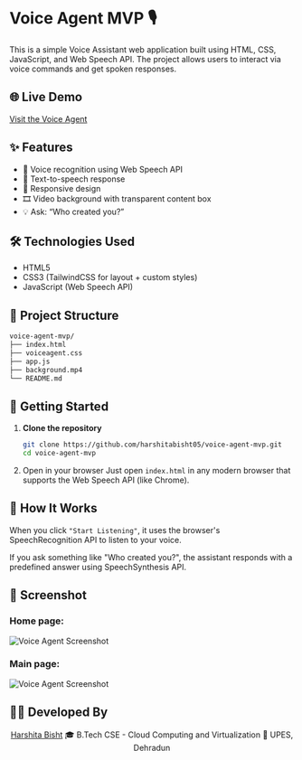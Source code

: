 # Voice Agent MVP 🎙️

This is a simple Voice Assistant web application built using HTML, CSS, JavaScript, and Web Speech API. The project allows users to interact via voice commands and get spoken responses.

## 🌐 Live Demo

[Visit the Voice Agent](https://harshitabisht05.github.io/voice-agent-mvp/)

## ✨ Features

- 🎤 Voice recognition using Web Speech API
- 💬 Text-to-speech response
- 📱 Responsive design
- 🎞️ Video background with transparent content box
- 💡 Ask: “Who created you?”

## 🛠️ Technologies Used

- HTML5
- CSS3 (TailwindCSS for layout + custom styles)
- JavaScript (Web Speech API)

## 📁 Project Structure

```bash
voice-agent-mvp/
├── index.html
├── voiceagent.css
├── app.js
├── background.mp4
└── README.md
```


## 🚀 Getting Started

1. **Clone the repository**
   ```bash
   git clone https://github.com/harshitabisht05/voice-agent-mvp.git
   cd voice-agent-mvp

2. Open in your browser
Just open ```index.html``` in any modern browser that supports the Web Speech API (like Chrome).

## 🧠 How It Works
When you click ```"Start Listening"```, it uses the browser's SpeechRecognition API to listen to your voice.

If you ask something like "Who created you?", the assistant responds with a predefined answer using SpeechSynthesis API.

## 📸 Screenshot
### Home page:
![Voice Agent Screenshot](/Screenshots/1.png)

### Main page:
![Voice Agent Screenshot](/Screenshots/2.png)

## 👩‍💻 Developed By
<div align="center"> <a href="https://harshitabisht-portfolio.netlify.app/">
Harshita Bisht</a>
🎓 B.Tech CSE - Cloud Computing and Virtualization
🏫 UPES, Dehradun
</div>
